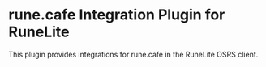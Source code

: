 # rune.cafe Integration Plugin for RuneLite
This plugin provides integrations for rune.cafe in the RuneLite OSRS client.